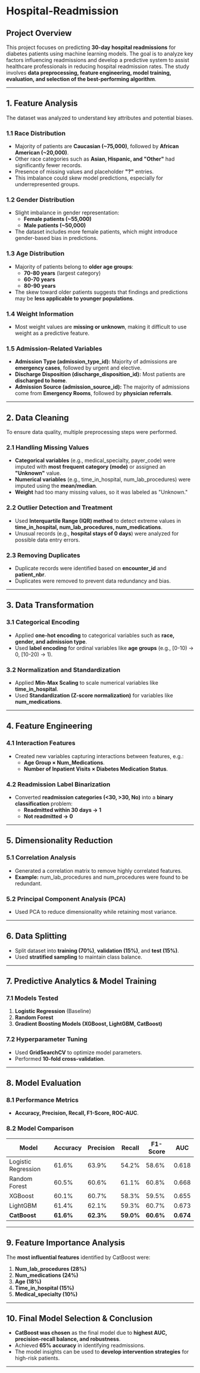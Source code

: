 # Hospital-Readmission

## **Project Overview**
This project focuses on predicting **30-day hospital readmissions** for diabetes patients using machine learning models. The goal is to analyze key factors influencing readmissions and develop a predictive system to assist healthcare professionals in reducing hospital readmission rates. The study involves **data preprocessing, feature engineering, model training, evaluation, and selection of the best-performing algorithm**.

---

## **1. Feature Analysis**
The dataset was analyzed to understand key attributes and potential biases.

### **1.1 Race Distribution**
- Majority of patients are **Caucasian (~75,000)**, followed by **African American (~20,000)**.
- Other race categories such as **Asian, Hispanic, and "Other"** had significantly fewer records.
- Presence of missing values and placeholder **"?"** entries.
- This imbalance could skew model predictions, especially for underrepresented groups.

### **1.2 Gender Distribution**
- Slight imbalance in gender representation:
  - **Female patients (~55,000)**
  - **Male patients (~50,000)**
- The dataset includes more female patients, which might introduce gender-based bias in predictions.

### **1.3 Age Distribution**
- Majority of patients belong to **older age groups**:
  - **70-80 years** (largest category)
  - **60-70 years**
  - **80-90 years**
- The skew toward older patients suggests that findings and predictions may be **less applicable to younger populations**.

### **1.4 Weight Information**
- Most weight values are **missing or unknown**, making it difficult to use weight as a predictive feature.

### **1.5 Admission-Related Variables**
- **Admission Type (admission_type_id):** Majority of admissions are **emergency cases**, followed by urgent and elective.
- **Discharge Disposition (discharge_disposition_id):** Most patients are **discharged to home**.
- **Admission Source (admission_source_id):** The majority of admissions come from **Emergency Rooms**, followed by **physician referrals**.

---

## **2. Data Cleaning**
To ensure data quality, multiple preprocessing steps were performed.

### **2.1 Handling Missing Values**
- **Categorical variables** (e.g., medical_specialty, payer_code) were imputed with **most frequent category (mode)** or assigned an **"Unknown"** value.
- **Numerical variables** (e.g., time_in_hospital, num_lab_procedures) were imputed using the **mean/median**.
- **Weight** had too many missing values, so it was labeled as "Unknown."  

### **2.2 Outlier Detection and Treatment**
- Used **Interquartile Range (IQR) method** to detect extreme values in **time_in_hospital, num_lab_procedures, num_medications**.
- Unusual records (e.g., **hospital stays of 0 days**) were analyzed for possible data entry errors.

### **2.3 Removing Duplicates**
- Duplicate records were identified based on **encounter_id** and **patient_nbr**.
- Duplicates were removed to prevent data redundancy and bias.

---

## **3. Data Transformation**

### **3.1 Categorical Encoding**
- Applied **one-hot encoding** to categorical variables such as **race, gender, and admission type**.
- Used **label encoding** for ordinal variables like **age groups** (e.g., [0-10) → 0, [10-20) → 1).

### **3.2 Normalization and Standardization**
- Applied **Min-Max Scaling** to scale numerical variables like **time_in_hospital**.
- Used **Standardization (Z-score normalization)** for variables like **num_medications**.

---

## **4. Feature Engineering**

### **4.1 Interaction Features**
- Created new variables capturing interactions between features, e.g.:
  - **Age Group × Num_Medications**.
  - **Number of Inpatient Visits × Diabetes Medication Status**.

### **4.2 Readmission Label Binarization**
- Converted **readmission categories (<30, >30, No)** into a **binary classification** problem:
  - **Readmitted within 30 days → 1**
  - **Not readmitted → 0**

---

## **5. Dimensionality Reduction**

### **5.1 Correlation Analysis**
- Generated a correlation matrix to remove highly correlated features.
- **Example:** num_lab_procedures and num_procedures were found to be redundant.

### **5.2 Principal Component Analysis (PCA)**
- Used PCA to reduce dimensionality while retaining most variance.

---

## **6. Data Splitting**
- Split dataset into **training (70%)**, **validation (15%)**, and **test (15%)**.
- Used **stratified sampling** to maintain class balance.

---

## **7. Predictive Analytics & Model Training**

### **7.1 Models Tested**
1. **Logistic Regression** (Baseline)
2. **Random Forest**
3. **Gradient Boosting Models (XGBoost, LightGBM, CatBoost)**

### **7.2 Hyperparameter Tuning**
- Used **GridSearchCV** to optimize model parameters.
- Performed **10-fold cross-validation**.

---

## **8. Model Evaluation**

### **8.1 Performance Metrics**
- **Accuracy, Precision, Recall, F1-Score, ROC-AUC**.

### **8.2 Model Comparison**
| Model | Accuracy | Precision | Recall | F1-Score | AUC |
|--------|---------|----------|--------|----------|------|
| Logistic Regression | 61.6% | 63.9% | 54.2% | 58.6% | 0.618 |
| Random Forest | 60.5% | 60.6% | 61.1% | 60.8% | 0.668 |
| XGBoost | 60.1% | 60.7% | 58.3% | 59.5% | 0.655 |
| LightGBM | 61.4% | 62.1% | 59.3% | 60.7% | 0.673 |
| **CatBoost** | **61.6%** | **62.3%** | **59.0%** | **60.6%** | **0.674** |

---

## **9. Feature Importance Analysis**
The **most influential features** identified by CatBoost were:
1. **Num_lab_procedures (28%)**
2. **Num_medications (24%)**
3. **Age (18%)**
4. **Time_in_hospital (15%)**
5. **Medical_specialty (10%)**

---

## **10. Final Model Selection & Conclusion**
- **CatBoost was chosen** as the final model due to **highest AUC, precision-recall balance, and robustness**.
- Achieved **65% accuracy** in identifying readmissions.
- The model insights can be used to **develop intervention strategies** for high-risk patients.

---

